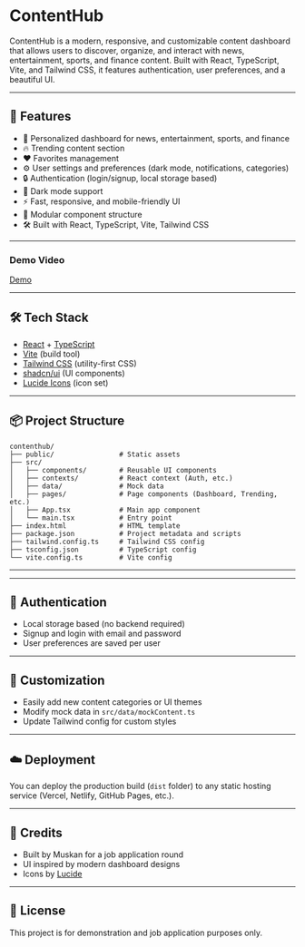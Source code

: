 # ContentHub

ContentHub is a modern, responsive, and customizable content dashboard that allows users to discover, organize, and interact with news, entertainment, sports, and finance content. Built with React, TypeScript, Vite, and Tailwind CSS, it features authentication, user preferences, and a beautiful UI.

---

## 🚀 Features

- 📰 Personalized dashboard for news, entertainment, sports, and finance
- 🔥 Trending content section
- ❤️ Favorites management
- ⚙️ User settings and preferences (dark mode, notifications, categories)
- 🔒 Authentication (login/signup, local storage based)
- 🌙 Dark mode support
- ⚡ Fast, responsive, and mobile-friendly UI
- 🧩 Modular component structure
- 🛠️ Built with React, TypeScript, Vite, Tailwind CSS

---

### Demo Video
[Demo](https://drive.google.com/file/d/1mh0vKC0EOCG1M5h5SJCpSzU9eUCqSm4e/view?usp=sharing)



---

## 🛠️ Tech Stack

- [React](https://react.dev/) + [TypeScript](https://www.typescriptlang.org/)
- [Vite](https://vitejs.dev/) (build tool)
- [Tailwind CSS](https://tailwindcss.com/) (utility-first CSS)
- [shadcn/ui](https://ui.shadcn.com/) (UI components)
- [Lucide Icons](https://lucide.dev/) (icon set)

---

## 📦 Project Structure

```
contenthub/
├── public/                # Static assets
├── src/
│   ├── components/        # Reusable UI components
│   ├── contexts/          # React context (Auth, etc.)
│   ├── data/              # Mock data
│   ├── pages/             # Page components (Dashboard, Trending, etc.)
│   ├── App.tsx            # Main app component
│   └── main.tsx           # Entry point
├── index.html             # HTML template
├── package.json           # Project metadata and scripts
├── tailwind.config.ts     # Tailwind CSS config
├── tsconfig.json          # TypeScript config
└── vite.config.ts         # Vite config
```

---

---

## 🔐 Authentication
- Local storage based (no backend required)
- Signup and login with email and password
- User preferences are saved per user

---

## 🎨 Customization
- Easily add new content categories or UI themes
- Modify mock data in `src/data/mockContent.ts`
- Update Tailwind config for custom styles

---

## ☁️ Deployment
You can deploy the production build (`dist` folder) to any static hosting service (Vercel, Netlify, GitHub Pages, etc.).

---

## 🙏 Credits
- Built by Muskan for a job application round
- UI inspired by modern dashboard designs
- Icons by [Lucide](https://lucide.dev/)

---

## 📄 License
This project is for demonstration and job application purposes only.
